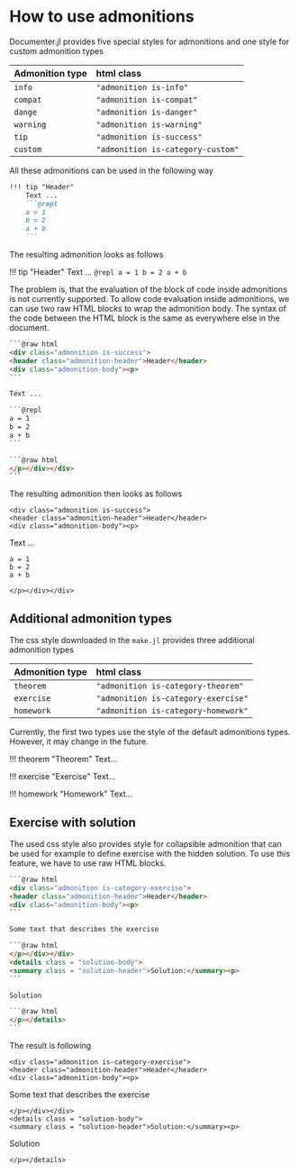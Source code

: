 # How to use admonitions

Documenter.jl provides five special styles for admonitions and one style for custom admonition types

| Admonition type | html class                      |
| :--             | :--                             |
| `info`          |`"admonition is-info"`           |
| `compat`        |`"admonition is-compat"`         |
| `dange`         |`"admonition is-danger"`         |
| `warning`       |`"admonition is-warning"`        |
| `tip`           |`"admonition is-success"`        |
| `custom`        |`"admonition is-category-custom"`|

All these admonitions can be used in the following way

```markdown
!!! tip "Header"
    Text ...
    ```@repl
    a = 1
    b = 2
    a + b
    ```
```

The resulting admonition looks as follows

!!! tip "Header"
    Text ...
    ```@repl
    a = 1
    b = 2
    a + b
    ```

The problem is, that the evaluation of the block of code inside admonitions is not currently supported. To allow code evaluation inside admonitions, we can use two raw HTML blocks to wrap the admonition body. The syntax of the code between the HTML block is the same as everywhere else in the document.

````html
```@raw html
<div class="admonition is-success">
<header class="admonition-header">Header</header>
<div class="admonition-body"><p>
```

Text ...

```@repl
a = 1
b = 2
a + b
```

```@raw html
</p></div></div>
```
````

The resulting admonition then looks as follows

```@raw html
<div class="admonition is-success">
<header class="admonition-header">Header</header>
<div class="admonition-body"><p>
```

Text ...

```@repl
a = 1
b = 2
a + b
```

```@raw html
</p></div></div>
```

## Additional admonition types

The css style downloaded in the `make.jl` provides three additional admonition types

| Admonition type | html class                        |
| :--             | :--                               |
| `theorem`       |`"admonition is-category-theorem"` |
| `exercise`      |`"admonition is-category-exercise"`|
| `homework`      |`"admonition is-category-homework"`|

Currently, the first two types use the style of the default admonitions types. However, it may change in the future.

!!! theorem "Theorem"
    Text...

!!! exercise "Exercise"
    Text...

!!! homework "Homework"
    Text...

## Exercise with solution

The used css style also provides style for collapsible admonition that can be used for example to define exercise with the hidden solution. To use this feature, we have to use raw HTML blocks.

````html
```@raw html
<div class="admonition is-category-exercise">
<header class="admonition-header">Header</header>
<div class="admonition-body"><p>
```

Some text that describes the exercise

```@raw html
</p></div></div>
<details class = "solution-body">
<summary class = "solution-header">Solution:</summary><p>
```

Solution

```@raw html
</p></details>
```
````

The result is following

```@raw html
<div class="admonition is-category-exercise">
<header class="admonition-header">Header</header>
<div class="admonition-body"><p>
```

Some text that describes the exercise

```@raw html
</p></div></div>
<details class = "solution-body">
<summary class = "solution-header">Solution:</summary><p>
```

Solution

```@raw html
</p></details>
```